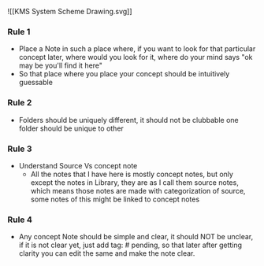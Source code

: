 ![[KMS System Scheme Drawing.svg]]
### Rule 1
- Place a Note in such a place where, if you want to look for that particular concept later, where would you look for it, where do your mind says "ok may be you'll find it here" 
- So that place where you place your concept should be intuitively guessable
### Rule 2
- Folders should be uniquely different, it should not be clubbable one folder should be unique to other
### Rule 3
- Understand Source Vs concept note
	- All the notes that I have here is mostly concept notes, but only except the notes in Library, they are as I call them source notes, which means those notes are made with categorization of source, some notes of this might be linked to concept notes 
### Rule 4 
- Any concept Note should be simple and clear, it should NOT be unclear, if it is not clear yet, just add tag:  # pending, so that later after getting clarity you can edit the same and make the note clear.